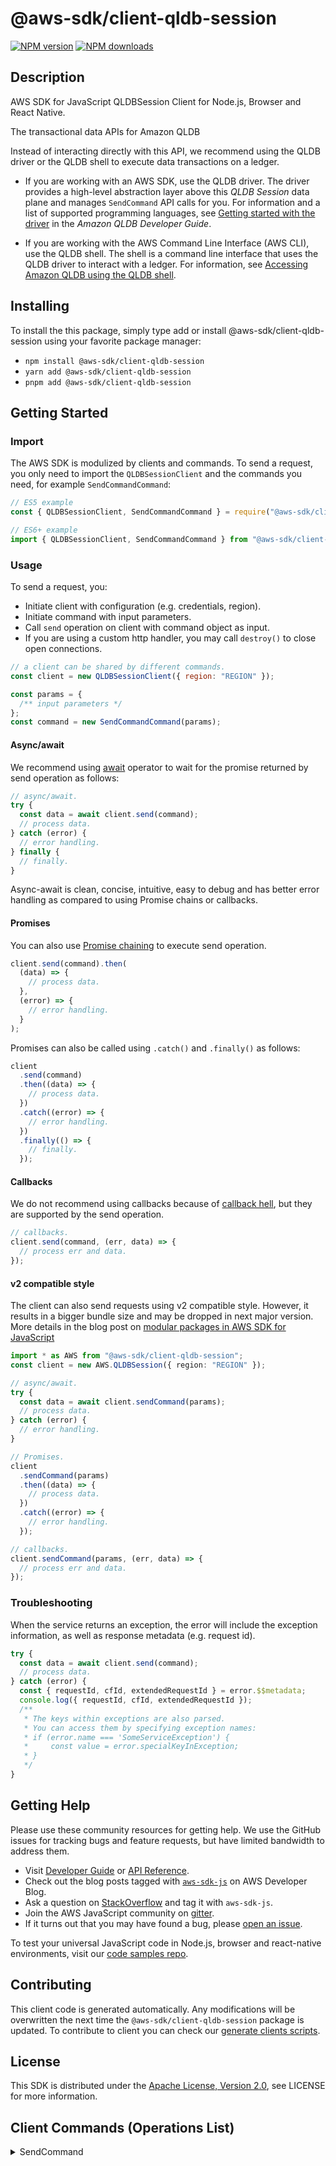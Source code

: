 <!-- generated file, do not edit directly -->

# @aws-sdk/client-qldb-session

[![NPM version](https://img.shields.io/npm/v/@aws-sdk/client-qldb-session/latest.svg)](https://www.npmjs.com/package/@aws-sdk/client-qldb-session)
[![NPM downloads](https://img.shields.io/npm/dm/@aws-sdk/client-qldb-session.svg)](https://www.npmjs.com/package/@aws-sdk/client-qldb-session)

## Description

AWS SDK for JavaScript QLDBSession Client for Node.js, Browser and React Native.

<p>The transactional data APIs for Amazon QLDB</p>
<note>
<p>Instead of interacting directly with this API, we recommend using the QLDB driver
or the QLDB shell to execute data transactions on a ledger.</p>
<ul>
<li>
<p>If you are working with an AWS SDK, use the QLDB driver. The driver provides
a high-level abstraction layer above this <i>QLDB Session</i> data
plane and manages <code>SendCommand</code> API calls for you. For information and
a list of supported programming languages, see <a href="https://docs.aws.amazon.com/qldb/latest/developerguide/getting-started-driver.html">Getting started
with the driver</a> in the <i>Amazon QLDB Developer
Guide</i>.</p>
</li>
<li>
<p>If you are working with the AWS Command Line Interface (AWS CLI), use the
QLDB shell. The shell is a command line interface that uses the QLDB driver to
interact with a ledger. For information, see <a href="https://docs.aws.amazon.com/qldb/latest/developerguide/data-shell.html">Accessing Amazon QLDB using the
QLDB shell</a>.</p>
</li>
</ul>
</note>

## Installing

To install the this package, simply type add or install @aws-sdk/client-qldb-session
using your favorite package manager:

- `npm install @aws-sdk/client-qldb-session`
- `yarn add @aws-sdk/client-qldb-session`
- `pnpm add @aws-sdk/client-qldb-session`

## Getting Started

### Import

The AWS SDK is modulized by clients and commands.
To send a request, you only need to import the `QLDBSessionClient` and
the commands you need, for example `SendCommandCommand`:

```js
// ES5 example
const { QLDBSessionClient, SendCommandCommand } = require("@aws-sdk/client-qldb-session");
```

```ts
// ES6+ example
import { QLDBSessionClient, SendCommandCommand } from "@aws-sdk/client-qldb-session";
```

### Usage

To send a request, you:

- Initiate client with configuration (e.g. credentials, region).
- Initiate command with input parameters.
- Call `send` operation on client with command object as input.
- If you are using a custom http handler, you may call `destroy()` to close open connections.

```js
// a client can be shared by different commands.
const client = new QLDBSessionClient({ region: "REGION" });

const params = {
  /** input parameters */
};
const command = new SendCommandCommand(params);
```

#### Async/await

We recommend using [await](https://developer.mozilla.org/en-US/docs/Web/JavaScript/Reference/Operators/await)
operator to wait for the promise returned by send operation as follows:

```js
// async/await.
try {
  const data = await client.send(command);
  // process data.
} catch (error) {
  // error handling.
} finally {
  // finally.
}
```

Async-await is clean, concise, intuitive, easy to debug and has better error handling
as compared to using Promise chains or callbacks.

#### Promises

You can also use [Promise chaining](https://developer.mozilla.org/en-US/docs/Web/JavaScript/Guide/Using_promises#chaining)
to execute send operation.

```js
client.send(command).then(
  (data) => {
    // process data.
  },
  (error) => {
    // error handling.
  }
);
```

Promises can also be called using `.catch()` and `.finally()` as follows:

```js
client
  .send(command)
  .then((data) => {
    // process data.
  })
  .catch((error) => {
    // error handling.
  })
  .finally(() => {
    // finally.
  });
```

#### Callbacks

We do not recommend using callbacks because of [callback hell](http://callbackhell.com/),
but they are supported by the send operation.

```js
// callbacks.
client.send(command, (err, data) => {
  // process err and data.
});
```

#### v2 compatible style

The client can also send requests using v2 compatible style.
However, it results in a bigger bundle size and may be dropped in next major version. More details in the blog post
on [modular packages in AWS SDK for JavaScript](https://aws.amazon.com/blogs/developer/modular-packages-in-aws-sdk-for-javascript/)

```ts
import * as AWS from "@aws-sdk/client-qldb-session";
const client = new AWS.QLDBSession({ region: "REGION" });

// async/await.
try {
  const data = await client.sendCommand(params);
  // process data.
} catch (error) {
  // error handling.
}

// Promises.
client
  .sendCommand(params)
  .then((data) => {
    // process data.
  })
  .catch((error) => {
    // error handling.
  });

// callbacks.
client.sendCommand(params, (err, data) => {
  // process err and data.
});
```

### Troubleshooting

When the service returns an exception, the error will include the exception information,
as well as response metadata (e.g. request id).

```js
try {
  const data = await client.send(command);
  // process data.
} catch (error) {
  const { requestId, cfId, extendedRequestId } = error.$$metadata;
  console.log({ requestId, cfId, extendedRequestId });
  /**
   * The keys within exceptions are also parsed.
   * You can access them by specifying exception names:
   * if (error.name === 'SomeServiceException') {
   *     const value = error.specialKeyInException;
   * }
   */
}
```

## Getting Help

Please use these community resources for getting help.
We use the GitHub issues for tracking bugs and feature requests, but have limited bandwidth to address them.

- Visit [Developer Guide](https://docs.aws.amazon.com/sdk-for-javascript/v3/developer-guide/welcome.html)
  or [API Reference](https://docs.aws.amazon.com/AWSJavaScriptSDK/v3/latest/index.html).
- Check out the blog posts tagged with [`aws-sdk-js`](https://aws.amazon.com/blogs/developer/tag/aws-sdk-js/)
  on AWS Developer Blog.
- Ask a question on [StackOverflow](https://stackoverflow.com/questions/tagged/aws-sdk-js) and tag it with `aws-sdk-js`.
- Join the AWS JavaScript community on [gitter](https://gitter.im/aws/aws-sdk-js-v3).
- If it turns out that you may have found a bug, please [open an issue](https://github.com/aws/aws-sdk-js-v3/issues/new/choose).

To test your universal JavaScript code in Node.js, browser and react-native environments,
visit our [code samples repo](https://github.com/aws-samples/aws-sdk-js-tests).

## Contributing

This client code is generated automatically. Any modifications will be overwritten the next time the `@aws-sdk/client-qldb-session` package is updated.
To contribute to client you can check our [generate clients scripts](https://github.com/aws/aws-sdk-js-v3/tree/main/scripts/generate-clients).

## License

This SDK is distributed under the
[Apache License, Version 2.0](http://www.apache.org/licenses/LICENSE-2.0),
see LICENSE for more information.

## Client Commands (Operations List)

<details>
<summary>
SendCommand
</summary>

[Command API Reference](https://docs.aws.amazon.com/AWSJavaScriptSDK/v3/latest/clients/client-qldb-session/classes/sendcommandcommand.html) / [Input](https://docs.aws.amazon.com/AWSJavaScriptSDK/v3/latest/clients/client-qldb-session/interfaces/sendcommandcommandinput.html) / [Output](https://docs.aws.amazon.com/AWSJavaScriptSDK/v3/latest/clients/client-qldb-session/interfaces/sendcommandcommandoutput.html)

</details>
